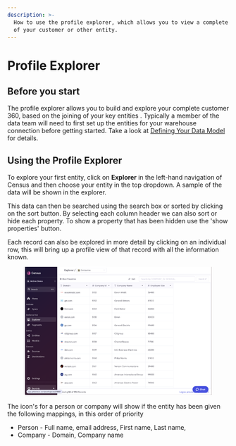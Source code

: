 ```yaml
---
description: >-
  How to use the profile explorer, which allows you to view a complete 360 view
  of your customer or other entity.
---
```


# Profile Explorer

## Before you start

The profile explorer allows you to build and explore your complete customer 360, based on the joining of your key entities .  Typically a member of the data team will need to first set up the entities for your warehouse connection before getting started. Take a look at [Defining Your Data Model](data-preparation.md) for details.

## Using the Profile Explorer

To explore your first entity, click on **Explorer** in the left-hand navigation of Census and then choose your entity in the top dropdown.  A sample of the data will be shown in the explorer.&#x20;

This data can then be searched using the search box or sorted by clicking on the sort button.  By selecting each column header we can also sort or hide each property.  To show a property that has been hidden use the 'show properties' button.&#x20;

Each record can also be explored in more detail by clicking on an individual row,  this will bring up a profile view of that record with all the information known.&#x20;

<figure><img src="../../.gitbook/assets/image (8).png" alt=""><figcaption></figcaption></figure>

The icon's for a person or company will show if the entity has been given the following mappings, in this order of priority

* Person - Full name, email address, First name, Last name,&#x20;
* Company - Domain, Company name
